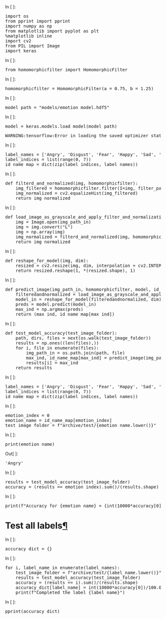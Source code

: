 <div class="jp-Cell jp-CodeCell jp-Notebook-cell jp-mod-noOutputs  ">

<div class="jp-Cell-inputWrapper">

<div class="jp-InputArea jp-Cell-inputArea">

<div class="jp-InputPrompt jp-InputArea-prompt">In [ ]:</div>

<div class="jp-CodeMirrorEditor jp-Editor jp-InputArea-editor" data-type="inline">

<div class="CodeMirror cm-s-jupyter">

<div class=" highlight hl-ipython3">

<pre><span></span><span class="kn">import</span> <span class="nn">os</span>
<span class="kn">from</span> <span class="nn">pprint</span> <span class="kn">import</span> <span class="n">pprint</span>
<span class="kn">import</span> <span class="nn">numpy</span> <span class="k">as</span> <span class="nn">np</span>
<span class="kn">from</span> <span class="nn">matplotlib</span> <span class="kn">import</span> <span class="n">pyplot</span> <span class="k">as</span> <span class="n">plt</span>
<span class="o">%</span><span class="k">matplotlib</span> inline
<span class="kn">import</span> <span class="nn">cv2</span>
<span class="kn">from</span> <span class="nn">PIL</span> <span class="kn">import</span> <span class="n">Image</span>
<span class="kn">import</span> <span class="nn">keras</span>
</pre>

</div>

</div>

</div>

</div>

</div>

</div>

<div class="jp-Cell jp-CodeCell jp-Notebook-cell jp-mod-noOutputs  ">

<div class="jp-Cell-inputWrapper">

<div class="jp-InputArea jp-Cell-inputArea">

<div class="jp-InputPrompt jp-InputArea-prompt">In [ ]:</div>

<div class="jp-CodeMirrorEditor jp-Editor jp-InputArea-editor" data-type="inline">

<div class="CodeMirror cm-s-jupyter">

<div class=" highlight hl-ipython3">

<pre><span></span><span class="kn">from</span> <span class="nn">homomorphicfilter</span> <span class="kn">import</span> <span class="n">HomomorphicFilter</span>
</pre>

</div>

</div>

</div>

</div>

</div>

</div>

<div class="jp-Cell jp-CodeCell jp-Notebook-cell jp-mod-noOutputs  ">

<div class="jp-Cell-inputWrapper">

<div class="jp-InputArea jp-Cell-inputArea">

<div class="jp-InputPrompt jp-InputArea-prompt">In [ ]:</div>

<div class="jp-CodeMirrorEditor jp-Editor jp-InputArea-editor" data-type="inline">

<div class="CodeMirror cm-s-jupyter">

<div class=" highlight hl-ipython3">

<pre><span></span><span class="n">homomorphicfilter</span> <span class="o">=</span> <span class="n">HomomorphicFilter</span><span class="p">(</span><span class="n">a</span> <span class="o">=</span> <span class="mf">0.75</span><span class="p">,</span> <span class="n">b</span> <span class="o">=</span> <span class="mf">1.25</span><span class="p">)</span>
</pre>

</div>

</div>

</div>

</div>

</div>

</div>

<div class="jp-Cell jp-CodeCell jp-Notebook-cell jp-mod-noOutputs  ">

<div class="jp-Cell-inputWrapper">

<div class="jp-InputArea jp-Cell-inputArea">

<div class="jp-InputPrompt jp-InputArea-prompt">In [ ]:</div>

<div class="jp-CodeMirrorEditor jp-Editor jp-InputArea-editor" data-type="inline">

<div class="CodeMirror cm-s-jupyter">

<div class=" highlight hl-ipython3">

<pre><span></span><span class="n">model_path</span> <span class="o">=</span> <span class="s2">"models/emotion_model.hdf5"</span>
</pre>

</div>

</div>

</div>

</div>

</div>

</div>

<div class="jp-Cell jp-CodeCell jp-Notebook-cell   ">

<div class="jp-Cell-inputWrapper">

<div class="jp-InputArea jp-Cell-inputArea">

<div class="jp-InputPrompt jp-InputArea-prompt">In [ ]:</div>

<div class="jp-CodeMirrorEditor jp-Editor jp-InputArea-editor" data-type="inline">

<div class="CodeMirror cm-s-jupyter">

<div class=" highlight hl-ipython3">

<pre><span></span><span class="n">model</span> <span class="o">=</span> <span class="n">keras</span><span class="o">.</span><span class="n">models</span><span class="o">.</span><span class="n">load_model</span><span class="p">(</span><span class="n">model_path</span><span class="p">)</span>
</pre>

</div>

</div>

</div>

</div>

</div>

<div class="jp-Cell-outputWrapper">

<div class="jp-OutputArea jp-Cell-outputArea">

<div class="jp-OutputArea-child">

<div class="jp-RenderedText jp-OutputArea-output" data-mime-type="text/plain">

<pre>WARNING:tensorflow:Error in loading the saved optimizer state. As a result, your model is starting with a freshly initialized optimizer.
</pre>

</div>

</div>

</div>

</div>

</div>

<div class="jp-Cell jp-CodeCell jp-Notebook-cell jp-mod-noOutputs  ">

<div class="jp-Cell-inputWrapper">

<div class="jp-InputArea jp-Cell-inputArea">

<div class="jp-InputPrompt jp-InputArea-prompt">In [ ]:</div>

<div class="jp-CodeMirrorEditor jp-Editor jp-InputArea-editor" data-type="inline">

<div class="CodeMirror cm-s-jupyter">

<div class=" highlight hl-ipython3">

<pre><span></span><span class="n">label_names</span> <span class="o">=</span> <span class="p">[</span><span class="s1">'Angry'</span><span class="p">,</span> <span class="s1">'Disgust'</span><span class="p">,</span> <span class="s1">'Fear'</span><span class="p">,</span> <span class="s1">'Happy'</span><span class="p">,</span> <span class="s1">'Sad'</span><span class="p">,</span> <span class="s1">'Surprise'</span><span class="p">,</span> <span class="s1">'Neutral'</span><span class="p">]</span>
<span class="n">label_indices</span> <span class="o">=</span> <span class="nb">list</span><span class="p">(</span><span class="nb">range</span><span class="p">(</span><span class="mi">0</span><span class="p">,</span> <span class="mi">7</span><span class="p">))</span>
<span class="n">id_name_map</span> <span class="o">=</span> <span class="nb">dict</span><span class="p">(</span><span class="nb">zip</span><span class="p">(</span><span class="n">label_indices</span><span class="p">,</span> <span class="n">label_names</span><span class="p">))</span>
</pre>

</div>

</div>

</div>

</div>

</div>

</div>

<div class="jp-Cell jp-CodeCell jp-Notebook-cell jp-mod-noOutputs  ">

<div class="jp-Cell-inputWrapper">

<div class="jp-InputArea jp-Cell-inputArea">

<div class="jp-InputPrompt jp-InputArea-prompt">In [ ]:</div>

<div class="jp-CodeMirrorEditor jp-Editor jp-InputArea-editor" data-type="inline">

<div class="CodeMirror cm-s-jupyter">

<div class=" highlight hl-ipython3">

<pre><span></span><span class="k">def</span> <span class="nf">filterd_and_normalized</span><span class="p">(</span><span class="n">img</span><span class="p">,</span> <span class="n">homomorphicfilter</span><span class="p">):</span>
    <span class="n">img_filtered</span> <span class="o">=</span> <span class="n">homomorphicfilter</span><span class="o">.</span><span class="n">filter</span><span class="p">(</span><span class="n">I</span><span class="o">=</span><span class="n">img</span><span class="p">,</span> <span class="n">filter_params</span><span class="o">=</span><span class="p">[</span><span class="mi">30</span><span class="p">,</span><span class="mi">2</span><span class="p">])</span>
    <span class="n">img_normalized</span> <span class="o">=</span> <span class="n">cv2</span><span class="o">.</span><span class="n">equalizeHist</span><span class="p">(</span><span class="n">img_filtered</span><span class="p">)</span>
    <span class="k">return</span> <span class="n">img_normalized</span>
</pre>

</div>

</div>

</div>

</div>

</div>

</div>

<div class="jp-Cell jp-CodeCell jp-Notebook-cell jp-mod-noOutputs  ">

<div class="jp-Cell-inputWrapper">

<div class="jp-InputArea jp-Cell-inputArea">

<div class="jp-InputPrompt jp-InputArea-prompt">In [ ]:</div>

<div class="jp-CodeMirrorEditor jp-Editor jp-InputArea-editor" data-type="inline">

<div class="CodeMirror cm-s-jupyter">

<div class=" highlight hl-ipython3">

<pre><span></span><span class="k">def</span> <span class="nf">load_image_as_grayscale_and_apply_filter_and_normalization</span><span class="p">(</span><span class="n">img_path_in</span><span class="p">,</span> <span class="n">homomorphicfilter</span><span class="p">):</span>
    <span class="n">img</span> <span class="o">=</span> <span class="n">Image</span><span class="o">.</span><span class="n">open</span><span class="p">(</span><span class="n">img_path_in</span><span class="p">)</span>
    <span class="n">img</span> <span class="o">=</span> <span class="n">img</span><span class="o">.</span><span class="n">convert</span><span class="p">(</span><span class="s2">"L"</span><span class="p">)</span>
    <span class="n">img</span> <span class="o">=</span> <span class="n">np</span><span class="o">.</span><span class="n">array</span><span class="p">(</span><span class="n">img</span><span class="p">)</span>
    <span class="n">img_normalized</span> <span class="o">=</span> <span class="n">filterd_and_normalized</span><span class="p">(</span><span class="n">img</span><span class="p">,</span> <span class="n">homomorphicfilter</span><span class="p">)</span>
    <span class="k">return</span> <span class="n">img_normalized</span>
</pre>

</div>

</div>

</div>

</div>

</div>

</div>

<div class="jp-Cell jp-CodeCell jp-Notebook-cell jp-mod-noOutputs  ">

<div class="jp-Cell-inputWrapper">

<div class="jp-InputArea jp-Cell-inputArea">

<div class="jp-InputPrompt jp-InputArea-prompt">In [ ]:</div>

<div class="jp-CodeMirrorEditor jp-Editor jp-InputArea-editor" data-type="inline">

<div class="CodeMirror cm-s-jupyter">

<div class=" highlight hl-ipython3">

<pre><span></span><span class="k">def</span> <span class="nf">reshape_for_model</span><span class="p">(</span><span class="n">img</span><span class="p">,</span> <span class="n">dim</span><span class="p">):</span>
    <span class="n">resized</span> <span class="o">=</span> <span class="n">cv2</span><span class="o">.</span><span class="n">resize</span><span class="p">(</span><span class="n">img</span><span class="p">,</span> <span class="n">dim</span><span class="p">,</span> <span class="n">interpolation</span> <span class="o">=</span> <span class="n">cv2</span><span class="o">.</span><span class="n">INTER_AREA</span><span class="p">)</span>
    <span class="k">return</span> <span class="n">resized</span><span class="o">.</span><span class="n">reshape</span><span class="p">(</span><span class="mi">1</span><span class="p">,</span> <span class="o">*</span><span class="p">(</span><span class="n">resized</span><span class="o">.</span><span class="n">shape</span><span class="p">),</span> <span class="mi">1</span><span class="p">)</span>
</pre>

</div>

</div>

</div>

</div>

</div>

</div>

<div class="jp-Cell jp-CodeCell jp-Notebook-cell jp-mod-noOutputs  ">

<div class="jp-Cell-inputWrapper">

<div class="jp-InputArea jp-Cell-inputArea">

<div class="jp-InputPrompt jp-InputArea-prompt">In [ ]:</div>

<div class="jp-CodeMirrorEditor jp-Editor jp-InputArea-editor" data-type="inline">

<div class="CodeMirror cm-s-jupyter">

<div class=" highlight hl-ipython3">

<pre><span></span><span class="k">def</span> <span class="nf">predict_image</span><span class="p">(</span><span class="n">img_path_in</span><span class="p">,</span> <span class="n">homomorphicfilter</span><span class="p">,</span> <span class="n">model</span><span class="p">,</span> <span class="n">id_name_map</span><span class="p">,</span> <span class="n">dim</span><span class="p">):</span>
    <span class="n">filteredandnormalized</span> <span class="o">=</span> <span class="n">load_image_as_grayscale_and_apply_filter_and_normalization</span><span class="p">(</span><span class="n">img_path_in</span><span class="p">,</span> <span class="n">homomorphicfilter</span><span class="p">)</span>
    <span class="n">model_in</span> <span class="o">=</span> <span class="n">reshape_for_model</span><span class="p">(</span><span class="n">filteredandnormalized</span><span class="p">,</span> <span class="n">dim</span><span class="p">)</span>
    <span class="n">preds</span> <span class="o">=</span> <span class="n">model</span><span class="o">.</span><span class="n">predict</span><span class="p">(</span><span class="n">model_in</span><span class="p">)</span>
    <span class="n">max_ind</span> <span class="o">=</span> <span class="n">np</span><span class="o">.</span><span class="n">argmax</span><span class="p">(</span><span class="n">preds</span><span class="p">)</span>
    <span class="k">return</span> <span class="p">(</span><span class="n">max_ind</span><span class="p">,</span> <span class="n">id_name_map</span><span class="p">[</span><span class="n">max_ind</span><span class="p">])</span>
</pre>

</div>

</div>

</div>

</div>

</div>

</div>

<div class="jp-Cell jp-CodeCell jp-Notebook-cell jp-mod-noOutputs  ">

<div class="jp-Cell-inputWrapper">

<div class="jp-InputArea jp-Cell-inputArea">

<div class="jp-InputPrompt jp-InputArea-prompt">In [ ]:</div>

<div class="jp-CodeMirrorEditor jp-Editor jp-InputArea-editor" data-type="inline">

<div class="CodeMirror cm-s-jupyter">

<div class=" highlight hl-ipython3">

<pre><span></span><span class="k">def</span> <span class="nf">test_model_accuracy</span><span class="p">(</span><span class="n">test_image_folder</span><span class="p">):</span>
    <span class="n">path</span><span class="p">,</span> <span class="n">dirs</span><span class="p">,</span> <span class="n">files</span> <span class="o">=</span> <span class="nb">next</span><span class="p">(</span><span class="n">os</span><span class="o">.</span><span class="n">walk</span><span class="p">(</span><span class="n">test_image_folder</span><span class="p">))</span>
    <span class="n">results</span> <span class="o">=</span> <span class="n">np</span><span class="o">.</span><span class="n">ones</span><span class="p">((</span><span class="nb">len</span><span class="p">(</span><span class="n">files</span><span class="p">),))</span>
    <span class="k">for</span> <span class="n">i</span><span class="p">,</span> <span class="n">file</span> <span class="ow">in</span> <span class="nb">enumerate</span><span class="p">(</span><span class="n">files</span><span class="p">):</span>
        <span class="n">img_path_in</span> <span class="o">=</span> <span class="n">os</span><span class="o">.</span><span class="n">path</span><span class="o">.</span><span class="n">join</span><span class="p">(</span><span class="n">path</span><span class="p">,</span> <span class="n">file</span><span class="p">)</span>
        <span class="n">max_ind</span><span class="p">,</span> <span class="n">id_name_map</span><span class="p">[</span><span class="n">max_ind</span><span class="p">]</span> <span class="o">=</span> <span class="n">predict_image</span><span class="p">(</span><span class="n">img_path_in</span><span class="p">,</span> <span class="n">homomorphicfilter</span><span class="p">,</span> <span class="n">model</span><span class="p">,</span> <span class="n">id_name_map</span><span class="p">,</span> <span class="n">dim</span><span class="o">=</span><span class="p">(</span><span class="mi">64</span><span class="p">,</span> <span class="mi">64</span><span class="p">))</span>
        <span class="n">results</span><span class="p">[</span><span class="n">i</span><span class="p">]</span> <span class="o">=</span> <span class="n">max_ind</span>
    <span class="k">return</span> <span class="n">results</span>
</pre>

</div>

</div>

</div>

</div>

</div>

</div>

<div class="jp-Cell jp-CodeCell jp-Notebook-cell jp-mod-noOutputs  ">

<div class="jp-Cell-inputWrapper">

<div class="jp-InputArea jp-Cell-inputArea">

<div class="jp-InputPrompt jp-InputArea-prompt">In [ ]:</div>

<div class="jp-CodeMirrorEditor jp-Editor jp-InputArea-editor" data-type="inline">

<div class="CodeMirror cm-s-jupyter">

<div class=" highlight hl-ipython3">

<pre><span></span><span class="n">label_names</span> <span class="o">=</span> <span class="p">[</span><span class="s1">'Angry'</span><span class="p">,</span> <span class="s1">'Disgust'</span><span class="p">,</span> <span class="s1">'Fear'</span><span class="p">,</span> <span class="s1">'Happy'</span><span class="p">,</span> <span class="s1">'Sad'</span><span class="p">,</span> <span class="s1">'Surprise'</span><span class="p">,</span> <span class="s1">'Neutral'</span><span class="p">]</span>
<span class="n">label_indices</span> <span class="o">=</span> <span class="nb">list</span><span class="p">(</span><span class="nb">range</span><span class="p">(</span><span class="mi">0</span><span class="p">,</span> <span class="mi">7</span><span class="p">))</span>
<span class="n">id_name_map</span> <span class="o">=</span> <span class="nb">dict</span><span class="p">(</span><span class="nb">zip</span><span class="p">(</span><span class="n">label_indices</span><span class="p">,</span> <span class="n">label_names</span><span class="p">))</span>
</pre>

</div>

</div>

</div>

</div>

</div>

</div>

<div class="jp-Cell jp-CodeCell jp-Notebook-cell jp-mod-noOutputs  ">

<div class="jp-Cell-inputWrapper">

<div class="jp-InputArea jp-Cell-inputArea">

<div class="jp-InputPrompt jp-InputArea-prompt">In [ ]:</div>

<div class="jp-CodeMirrorEditor jp-Editor jp-InputArea-editor" data-type="inline">

<div class="CodeMirror cm-s-jupyter">

<div class=" highlight hl-ipython3">

<pre><span></span><span class="n">emotion_index</span> <span class="o">=</span> <span class="mi">0</span>
<span class="n">emotion_name</span> <span class="o">=</span> <span class="n">id_name_map</span><span class="p">[</span><span class="n">emotion_index</span><span class="p">]</span>
<span class="n">test_image_folder</span> <span class="o">=</span> <span class="sa">f</span><span class="s2">"archive/test/</span><span class="si">{</span><span class="n">emotion_name</span><span class="o">.</span><span class="n">lower</span><span class="p">()</span><span class="si">}</span><span class="s2">"</span>
</pre>

</div>

</div>

</div>

</div>

</div>

</div>

<div class="jp-Cell jp-CodeCell jp-Notebook-cell   ">

<div class="jp-Cell-inputWrapper">

<div class="jp-InputArea jp-Cell-inputArea">

<div class="jp-InputPrompt jp-InputArea-prompt">In [ ]:</div>

<div class="jp-CodeMirrorEditor jp-Editor jp-InputArea-editor" data-type="inline">

<div class="CodeMirror cm-s-jupyter">

<div class=" highlight hl-ipython3">

<pre><span></span><span class="nb">print</span><span class="p">(</span><span class="n">emotion_name</span><span class="p">)</span>
</pre>

</div>

</div>

</div>

</div>

</div>

<div class="jp-Cell-outputWrapper">

<div class="jp-OutputArea jp-Cell-outputArea">

<div class="jp-OutputArea-child">

<div class="jp-OutputPrompt jp-OutputArea-prompt">Out[ ]:</div>

<div class="jp-RenderedText jp-OutputArea-output jp-OutputArea-executeResult" data-mime-type="text/plain">

<pre>'Angry'</pre>

</div>

</div>

</div>

</div>

</div>

<div class="jp-Cell jp-CodeCell jp-Notebook-cell jp-mod-noOutputs  ">

<div class="jp-Cell-inputWrapper">

<div class="jp-InputArea jp-Cell-inputArea">

<div class="jp-InputPrompt jp-InputArea-prompt">In [ ]:</div>

<div class="jp-CodeMirrorEditor jp-Editor jp-InputArea-editor" data-type="inline">

<div class="CodeMirror cm-s-jupyter">

<div class=" highlight hl-ipython3">

<pre><span></span><span class="n">results</span> <span class="o">=</span> <span class="n">test_model_accuracy</span><span class="p">(</span><span class="n">test_image_folder</span><span class="p">)</span>
<span class="n">accuracy</span> <span class="o">=</span> <span class="p">(</span><span class="n">results</span> <span class="o">==</span> <span class="n">emotion_index</span><span class="p">)</span><span class="o">.</span><span class="n">sum</span><span class="p">()</span><span class="o">/</span><span class="p">(</span><span class="n">results</span><span class="o">.</span><span class="n">shape</span><span class="p">)</span>
</pre>

</div>

</div>

</div>

</div>

</div>

</div>

<div class="jp-Cell jp-CodeCell jp-Notebook-cell jp-mod-noOutputs  ">

<div class="jp-Cell-inputWrapper">

<div class="jp-InputArea jp-Cell-inputArea">

<div class="jp-InputPrompt jp-InputArea-prompt">In [ ]:</div>

<div class="jp-CodeMirrorEditor jp-Editor jp-InputArea-editor" data-type="inline">

<div class="CodeMirror cm-s-jupyter">

<div class=" highlight hl-ipython3">

<pre><span></span><span class="nb">print</span><span class="p">(</span><span class="sa">f</span><span class="s2">"Accuracy for</span> <span class="si">{</span><span class="n">emotion_name</span><span class="si">}</span> <span class="s2">=</span> <span class="si">{</span><span class="nb">int</span><span class="p">(</span><span class="mi">10000</span><span class="o">*</span><span class="n">accuracy</span><span class="p">[</span><span class="mi">0</span><span class="p">])</span><span class="o">/</span><span class="mf">100.0</span><span class="si">}</span><span class="s2">%"</span><span class="p">)</span>
</pre>

</div>

</div>

</div>

</div>

</div>

</div>

<div class="jp-Cell-inputWrapper">

<div class="jp-RenderedHTMLCommon jp-RenderedMarkdown jp-MarkdownOutput " data-mime-type="text/markdown">

# Test all labels[¶](#Test-all-labels)

</div>

</div>

<div class="jp-Cell jp-CodeCell jp-Notebook-cell jp-mod-noOutputs  ">

<div class="jp-Cell-inputWrapper">

<div class="jp-InputArea jp-Cell-inputArea">

<div class="jp-InputPrompt jp-InputArea-prompt">In [ ]:</div>

<div class="jp-CodeMirrorEditor jp-Editor jp-InputArea-editor" data-type="inline">

<div class="CodeMirror cm-s-jupyter">

<div class=" highlight hl-ipython3">

<pre><span></span><span class="n">accuracy_dict</span> <span class="o">=</span> <span class="p">{}</span>
</pre>

</div>

</div>

</div>

</div>

</div>

</div>

<div class="jp-Cell jp-CodeCell jp-Notebook-cell jp-mod-noOutputs  ">

<div class="jp-Cell-inputWrapper">

<div class="jp-InputArea jp-Cell-inputArea">

<div class="jp-InputPrompt jp-InputArea-prompt">In [ ]:</div>

<div class="jp-CodeMirrorEditor jp-Editor jp-InputArea-editor" data-type="inline">

<div class="CodeMirror cm-s-jupyter">

<div class=" highlight hl-ipython3">

<pre><span></span><span class="k">for</span> <span class="n">i</span><span class="p">,</span> <span class="n">label_name</span> <span class="ow">in</span> <span class="nb">enumerate</span><span class="p">(</span><span class="n">label_names</span><span class="p">):</span>
    <span class="n">test_image_folder</span> <span class="o">=</span> <span class="sa">f</span><span class="s2">"archive/test/</span><span class="si">{</span><span class="n">label_name</span><span class="o">.</span><span class="n">lower</span><span class="p">()</span><span class="si">}</span><span class="s2">"</span>
    <span class="n">results</span> <span class="o">=</span> <span class="n">test_model_accuracy</span><span class="p">(</span><span class="n">test_image_folder</span><span class="p">)</span>
    <span class="n">accuracy</span> <span class="o">=</span> <span class="p">(</span><span class="n">results</span> <span class="o">==</span> <span class="n">i</span><span class="p">)</span><span class="o">.</span><span class="n">sum</span><span class="p">()</span><span class="o">/</span><span class="p">(</span><span class="n">results</span><span class="o">.</span><span class="n">shape</span><span class="p">)</span>
    <span class="n">accuracy_dict</span><span class="p">[</span><span class="n">label_name</span><span class="p">]</span> <span class="o">=</span> <span class="nb">int</span><span class="p">(</span><span class="mi">10000</span><span class="o">*</span><span class="n">accuracy</span><span class="p">[</span><span class="mi">0</span><span class="p">])</span><span class="o">/</span><span class="mf">100.0</span>
    <span class="nb">print</span><span class="p">(</span><span class="sa">f</span><span class="s2">"Completed the label</span> <span class="si">{</span><span class="n">label_name</span><span class="si">}</span><span class="s2">"</span><span class="p">)</span>
</pre>

</div>

</div>

</div>

</div>

</div>

</div>

<div class="jp-Cell jp-CodeCell jp-Notebook-cell jp-mod-noOutputs  ">

<div class="jp-Cell-inputWrapper">

<div class="jp-InputArea jp-Cell-inputArea">

<div class="jp-InputPrompt jp-InputArea-prompt">In [ ]:</div>

<div class="jp-CodeMirrorEditor jp-Editor jp-InputArea-editor" data-type="inline">

<div class="CodeMirror cm-s-jupyter">

<div class=" highlight hl-ipython3">

<pre><span></span><span class="n">pprint</span><span class="p">(</span><span class="n">accuracy_dict</span><span class="p">)</span>
</pre>

</div>

</div>

</div>

</div>

</div>

</div>
